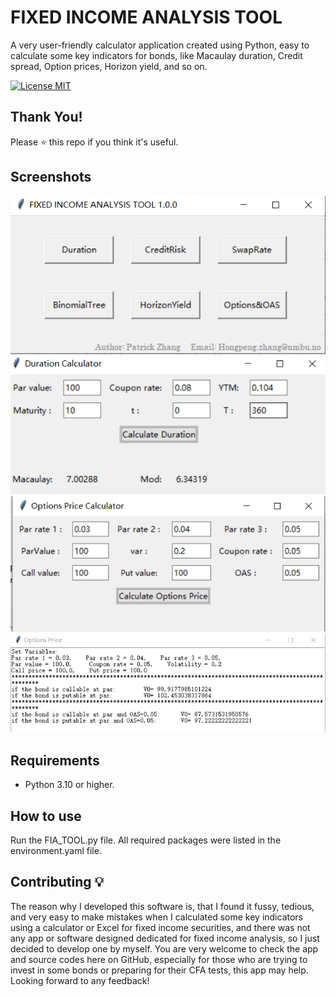 # FIXED INCOME ANALYSIS TOOL
A very user-friendly calculator application created using Python, easy to calculate some key indicators for bonds, 
like Macaulay duration, Credit spread, Option prices, Horizon yield, and so on. 

[![License MIT](https://img.shields.io/badge/license-MIT-blue.svg)](LICENSE)

## Thank You!
Please ⭐ this repo if you think it's useful.

## Screenshots
![Toplevel](screenshots/Top-level-window.png)
![Duration](screenshots/Duration-calculator.png)
![Optioninput](screenshots/Options-price-calculator.png)
![Optionoutput](screenshots/Options-price-output.png)

## Requirements 
* Python 3.10 or higher.

## How to use
Run the FIA_TOOL.py file. All required packages were listed in the environment.yaml file.


## Contributing 💡
The reason why I developed this software is, that I found it fussy, tedious, and very easy to make mistakes when I calculated some key indicators using a calculator or Excel for fixed income securities, and there was not any app or software designed dedicated for fixed income analysis, so I just decided to develop one by myself. You are very welcome to check the app and source codes here on GitHub, especially for those who are trying to invest in some bonds or preparing for their CFA tests, this app may help. Looking forward to any feedback!

